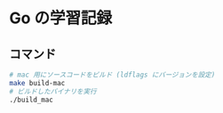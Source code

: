 # Go の学習記録

## コマンド

```sh
# mac 用にソースコードをビルド (ldflags にバージョンを設定)
make build-mac
# ビルドしたバイナリを実行
./build_mac
```
